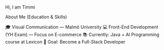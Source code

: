 ###

Hi, I am Timmi 

About Me (Education & Skills)

🎓 Visual Communication — Malmö University
💻 Front-End Development (YH Exam) — Focus on E-commerce
📚 Currently: Java + AI Programming course at Lexicon
🔧 Goal: Become a Full-Stack Developer

